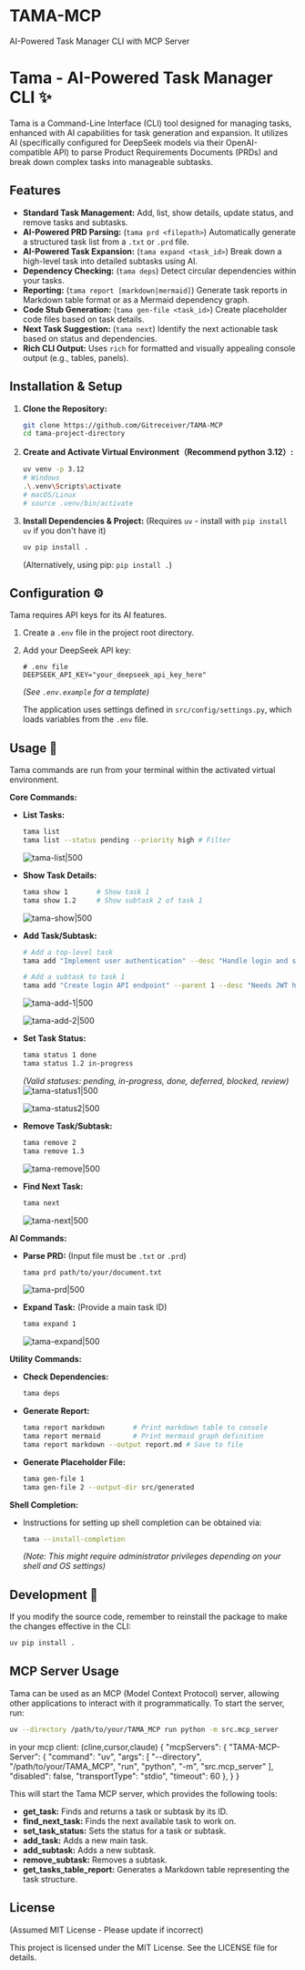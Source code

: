 # TAMA-MCP
AI-Powered Task Manager CLI with MCP Server
# Tama - AI-Powered Task Manager CLI ✨

Tama is a Command-Line Interface (CLI) tool designed for managing tasks, enhanced with AI capabilities for task generation and expansion. It utilizes AI (specifically configured for DeepSeek models via their OpenAI-compatible API) to parse Product Requirements Documents (PRDs) and break down complex tasks into manageable subtasks.

## Features

*   **Standard Task Management:** Add, list, show details, update status, and remove tasks and subtasks.
*   **AI-Powered PRD Parsing:** (`tama prd <filepath>`) Automatically generate a structured task list from a `.txt` or `.prd` file.
*   **AI-Powered Task Expansion:** (`tama expand <task_id>`) Break down a high-level task into detailed subtasks using AI.
*   **Dependency Checking:** (`tama deps`) Detect circular dependencies within your tasks.
*   **Reporting:** (`tama report [markdown|mermaid]`) Generate task reports in Markdown table format or as a Mermaid dependency graph.
*   **Code Stub Generation:** (`tama gen-file <task_id>`) Create placeholder code files based on task details.
*   **Next Task Suggestion:** (`tama next`) Identify the next actionable task based on status and dependencies.
*   **Rich CLI Output:** Uses `rich` for formatted and visually appealing console output (e.g., tables, panels).

## Installation & Setup

1.  **Clone the Repository:**
    ```bash
    git clone https://github.com/Gitreceiver/TAMA-MCP
    cd tama-project-directory 
    ```
2.  **Create and Activate Virtual Environment（Recommend python 3.12）:**
    ```bash
    uv venv -p 3.12
    # Windows
    .\.venv\Scripts\activate 
    # macOS/Linux
    # source .venv/bin/activate 
    ```
3.  **Install Dependencies & Project:**
    (Requires `uv` - install with `pip install uv` if you don't have it)
    ```bash
    uv pip install .
    ```
    (Alternatively, using pip: `pip install .`)

## Configuration ⚙️

Tama requires API keys for its AI features.

1.  Create a `.env` file in the project root directory.
2.  Add your DeepSeek API key:

    ```dotenv
    # .env file
    DEEPSEEK_API_KEY="your_deepseek_api_key_here" 
    ```
    *(See `.env.example` for a template)*

    The application uses settings defined in `src/config/settings.py`, which loads variables from the `.env` file.

## Usage 🚀

Tama commands are run from your terminal within the activated virtual environment.

**Core Commands:**

*   **List Tasks:**
    ```bash
    tama list 
    tama list --status pending --priority high # Filter
    ```
    ![tama-list|500](https://raw.gitmirror.com/Gitreceiver/Obsidian-pics/refs/heads/main/obsidian/202504162318995.png)
*   **Show Task Details:**
    ```bash
    tama show 1       # Show task 1
    tama show 1.2     # Show subtask 2 of task 1
    ```
    ![tama-show|500](https://raw.gitmirror.com/Gitreceiver/Obsidian-pics/refs/heads/main/obsidian/202504162321747.png)
*   **Add Task/Subtask:**
    ```bash
    # Add a top-level task
    tama add "Implement user authentication" --desc "Handle login and sessions" --priority high

    # Add a subtask to task 1
    tama add "Create login API endpoint" --parent 1 --desc "Needs JWT handling" 
    ```
    ![tama-add-1|500](https://raw.gitmirror.com/Gitreceiver/Obsidian-pics/refs/heads/main/obsidian/202504162324506.png)

    ![tama-add-2|500](https://raw.gitmirror.com/Gitreceiver/Obsidian-pics/refs/heads/main/obsidian/202504162327993.png)
*   **Set Task Status:**
    ```bash
    tama status 1 done 
    tama status 1.2 in-progress
    ```
    *(Valid statuses: pending, in-progress, done, deferred, blocked, review)*
    ![tama-status1|500](https://raw.gitmirror.com/Gitreceiver/Obsidian-pics/refs/heads/main/obsidian/202504162329503.png)

    ![tama-status2|500](https://raw.gitmirror.com/Gitreceiver/Obsidian-pics/refs/heads/main/obsidian/202504162316531.png)
*   **Remove Task/Subtask:**
    ```bash
    tama remove 2
    tama remove 1.3
    ```
    ![tama-remove|500](https://raw.gitmirror.com/Gitreceiver/Obsidian-pics/refs/heads/main/obsidian/202504162316267.png)

*   **Find Next Task:**
    ```bash
    tama next
    ```
    ![tama-next|500](https://raw.gitmirror.com/Gitreceiver/Obsidian-pics/refs/heads/main/obsidian/202504162331771.png)

**AI Commands:**

*   **Parse PRD:** (Input file must be `.txt` or `.prd`)
    ```bash
    tama prd path/to/your/document.txt
    ```

    ![tama-prd|500](https://raw.gitmirror.com/Gitreceiver/Obsidian-pics/refs/heads/main/obsidian/202504162316997.png)

*   **Expand Task:** (Provide a main task ID)
    ```bash
    tama expand 1 
    ```
    ![tama-expand|500](https://raw.gitmirror.com/Gitreceiver/Obsidian-pics/refs/heads/main/obsidian/202504162317158.png)

**Utility Commands:**

*   **Check Dependencies:**
    ```bash
    tama deps
    ```
*   **Generate Report:**
    ```bash
    tama report markdown       # Print markdown table to console
    tama report mermaid        # Print mermaid graph definition
    tama report markdown --output report.md # Save to file
    ```
*   **Generate Placeholder File:**
    ```bash
    tama gen-file 1 
    tama gen-file 2 --output-dir src/generated
    ```

**Shell Completion:**

*   Instructions for setting up shell completion can be obtained via:
    ```bash
    tama --install-completion
    ```
    *(Note: This might require administrator privileges depending on your shell and OS settings)*

## Development 🔧

If you modify the source code, remember to reinstall the package to make the changes effective in the CLI:

```bash
uv pip install . 
```

## MCP Server Usage

Tama can be used as an MCP (Model Context Protocol) server, allowing other applications to interact with it programmatically. To start the server, run:

```bash
uv --directory /path/to/your/TAMA_MCP run python -m src.mcp_server
```
in your mcp client: (cline,cursor,claude)
{
  "mcpServers": {
    "TAMA-MCP-Server": {
        "command": "uv",
        "args": [
            "--directory",
            "/path/to/your/TAMA_MCP",
            "run",
            "python",
            "-m",
            "src.mcp_server"
        ],
        "disabled": false,
        "transportType": "stdio",
        "timeout": 60
    },
  }
}

This will start the Tama MCP server, which provides the following tools:

*   **get\_task:** Finds and returns a task or subtask by its ID.
*   **find\_next\_task:** Finds the next available task to work on.
*   **set\_task\_status:** Sets the status for a task or subtask.
*   **add\_task:** Adds a new main task.
*   **add\_subtask:** Adds a new subtask.
*   **remove\_subtask:** Removes a subtask.
*   **get\_tasks\_table\_report:** Generates a Markdown table representing the task structure.

## License

(Assumed MIT License - Please update if incorrect)

This project is licensed under the MIT License. See the LICENSE file for details.
